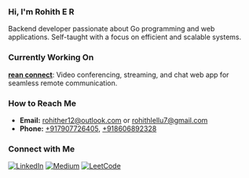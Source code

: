   
### Hi, I'm Rohith E R

Backend developer passionate about Go programming and web applications. Self-taught with a focus on efficient and scalable systems.

### Currently Working On
[**rean connect**](https://70off.online): Video conferencing, streaming, and chat web app for seamless remote communication.

### How to Reach Me
- **Email:** [rohither12@outlook.com](mailto:rohither12@outlook.com) or [rohithlellu7@gmail.com](mailto:rohithlellu7@gmail.com)
- **Phone:** [+917907726405](tel:+917907726405), [+918606892328](tel:+918606892328)

### Connect with Me
[![LinkedIn](https://img.shields.io/badge/LinkedIn-Connect-blue)](https://www.linkedin.com/in/rohither)
[![Medium](https://img.shields.io/badge/Medium-Follow-green)](https://github.com/RohithER12)
[![LeetCode](https://img.shields.io/badge/LeetCode-Solve-red)](https://leetcode.com/rohithlellu7/)
